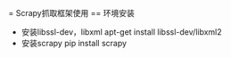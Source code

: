 = Scrapy抓取框架使用
== 环境安装
* 安装libssl-dev，libxml  apt-get install libssl-dev/libxml2
* 安装scrapy pip install scrapy
